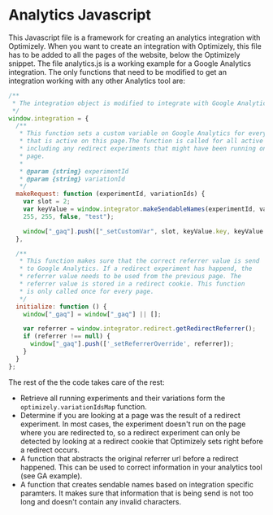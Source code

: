 # Analytics Javascript
This Javascript file is a framework for creating an analytics integration with Optimizely. When you want to create an integration with Optimizely, this file has to be added to all the pages of the website, below the Optimizely snippet. The file analytics.js is a working example for a Google Analytics integration. The only functions that need to be modified to get an integration working with any other Analytics tool are: 

```javascript
/**
 * The integration object is modified to integrate with Google Analytics.
 */
window.integration = {
  /**
   * This function sets a custom variable on Google Analytics for every experiment
   * that is active on this page.The function is called for all active experiments,
   * including any redirect experiments that might have been running on a previous
   * page.
   *
   * @param {string} experimentId
   * @param {string} variationId
   */
  makeRequest: function (experimentId, variationIds) {
    var slot = 2;
    var keyValue = window.integrator.makeSendableNames(experimentId, variationIds, 255, 
    255, 255, false, "test");

    window["_gaq"].push(["_setCustomVar", slot, keyValue.key, keyValue.value, 2]);
  },

  /**
   * This function makes sure that the correct referrer value is send
   * to Google Analytics. If a redirect experiment has happend, the
   * referrer value needs to be used from the previous page. The
   * referrer value is stored in a redirect cookie. This function
   * is only called once for every page.
   */
  initialize: function () {
    window["_gaq"] = window["_gaq"] || [];

    var referrer = window.integrator.redirect.getRedirectReferrer();
    if (referrer !== null) {
      window["_gaq"].push(['_setReferrerOverride', referrer]);
    }
  }
};
```    
    
The rest of the the code takes care of the rest:

 * Retrieve all running experiments and their variations form the `optimizely.variationIdsMap` function. 
 * Determine if you are looking at a page was the result of a redirect experiment. In most cases, the experiment doesn't run on the page where you are redirected to, so a redirect experiment can only be detected by looking at a redirect cookie that Optimizely sets right before a redirect occurs.  
 * A function that abstracts the original referrer url before a redirect happened. This can be used to correct information in your analytics tool (see GA example).
 * A function that creates sendable names based on integration specific paramters. It makes sure that information that is being send is not too long and doesn't contain any invalid characters.

